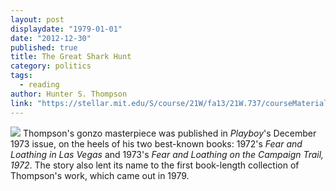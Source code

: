 ```yaml
---
layout: post
displaydate: "1979-01-01"
date: "2012-12-30"
published: true
title: The Great Shark Hunt
category: politics
tags: 
  - reading
author: Hunter S. Thompson
link: "https://stellar.mit.edu/S/course/21W/fa13/21W.737/courseMaterial/topics/topic7/readings/The_Great_Shark_Hunt/The_Great_Shark_Hunt.pdf"
---
```


![](http://sethmnookin.com/wp-content/uploads/2013/08/HST-edited-2.png) Thompson's gonzo masterpiece was published in _Playboy_'s December 1973 issue, on the heels of his two best-known books: 1972's _Fear and Loathing in Las Vegas_ and 1973's _Fear and Loathing on the Campaign Trail, 1972_. The story also lent its name to the first book-length collection of Thompson's work, which came out in 1979.